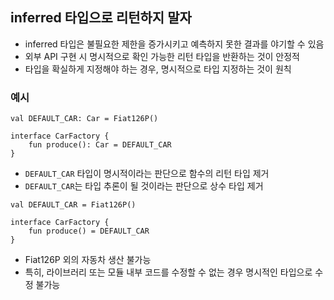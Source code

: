 ## inferred 타입으로 리턴하지 말자
- inferred 타입은 불필요한 제한을 증가시키고 예측하지 못한 결과를 야기할 수 있음
- 외부 API 구현 시 명시적으로 확인 가능한 리턴 타입을 반환하는 것이 안정적
- 타입을 확실하게 지정해야 하는 경우, 명시적으로 타입 지정하는 것이 원칙

### 예시
```
val DEFAULT_CAR: Car = Fiat126P()

interface CarFactory {
    fun produce(): Car = DEFAULT_CAR
}
```
- `DEFAULT_CAR` 타입이 명시적이라는 판단으로 함수의 리턴 타입 제거
- `DEFAULT_CAR`는 타입 추론이 될 것이라는 판단으로 상수 타입 제거
```
val DEFAULT_CAR = Fiat126P()

interface CarFactory {
    fun produce() = DEFAULT_CAR
}
```
- Fiat126P 외의 자동차 생산 불가능
- 특히, 라이브러리 또는 모듈 내부 코드를 수정할 수 없는 경우 명시적인 타입으로 수정 불가능
